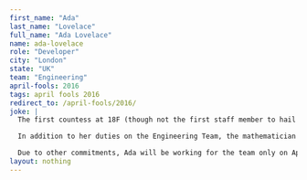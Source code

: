 ```yaml
---
first_name: "Ada"
last_name: "Lovelace"
full_name: "Ada Lovelace"
name: ada-lovelace
role: "Developer"
city: "London"
state: "UK"
team: "Engineering"
april-fools: 2016
tags: april fools 2016
redirect_to: /april-fools/2016/
joke: |
  The first countess at 18F (though not the first staff member to hail from England), Ada developed the first algorithm carried out by a machine. She looks forward to bringing insight to our government; among other projects, she'll be working to digitize paper processes.

  In addition to her duties on the Engineering Team, the mathematician and writer will also play a leadership role on the Infrastructure Team. She'll be working out of the office of our friends in the UK at GDS.

  Due to other commitments, Ada will be working for the team only on April 1st. If you'd like to join Ada (and not just for April 1) you can <a href="https://pages.18f.gov/joining-18f/">see all of our openings and learn more about working at 18F</a>.)
layout: nothing
---
```

